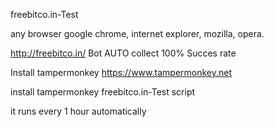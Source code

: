 freebitco.in-Test

any browser google chrome, internet explorer, mozilla, opera.

http://freebitco.in/ Bot AUTO collect 100% Succes rate

Install tampermonkey https://www.tampermonkey.net

install tampermonkey freebitco.in-Test script

it runs every 1 hour automatically

